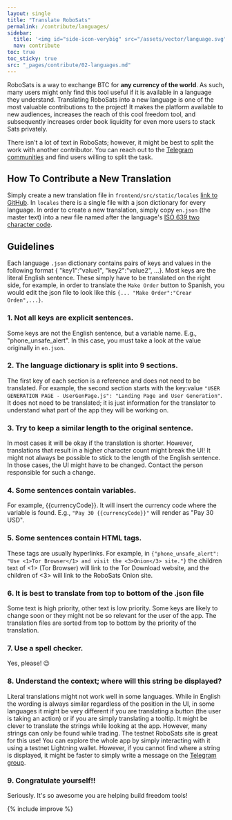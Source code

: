 ```yaml
---
layout: single
title: "Translate RoboSats"
permalink: /contribute/languages/
sidebar:
  title: '<img id="side-icon-verybig" src="/assets/vector/language.svg"/>Translation'
  nav: contribute
toc: true
toc_sticky: true
src: "_pages/contribute/02-languages.md"
---
```



RoboSats is a way to exchange BTC for **any currency of the world**. As such, many users might only find this tool useful if it is available in a language they understand. Translating RoboSats into a new language is one of the most valuable contributions to the project! It makes the platform available to new audiences, increases the reach of this cool freedom tool, and subsequently increases order book liquidity for even more users to stack Sats privately.

There isn't a lot of text in RoboSats; however, it might be best to split the work with another contributor. You can reach out to the [Telegram communities](https://learn.robosats.com/contribute/code/#communication-channels) and find users willing to split the task.

## How To Contribute a New Translation

Simply create a new translation file in `frontend/src/static/locales` [link to GitHub](https://github.com/RoboSats/robosats/tree/main/frontend/static/locales). In `locales` there is a single file with a json dictionary for every language. In order to create a new translation, simply copy `en.json` (the master text) into a new file named after the language's [ISO 639 two character code](https://www.loc.gov/standards/iso639-2/php/English_list.php).

## Guidelines

Each language `.json` dictionary contains pairs of keys and values in the following format { "key1":"value1", "key2":"value2", ...}. Most keys are the literal English sentence. These simply have to be translated on the right side, for example, in order to translate the `Make Order` button to Spanish, you would edit the json file to look like this `{... "Make Order":"Crear Orden",...}`.

### 1. **Not all keys are explicit sentences.**
Some keys are not the English sentence, but a variable name. E.g., "phone_unsafe_alert". In this case, you must take a look at the value originally in `en.json`.

### 2. **The language dictionary is split into 9 sections.**
The first key of each section is a reference and does not need to be translated. For example, the second section starts with the key:value `"USER GENERATION PAGE - UserGenPage.js": "Landing Page and User Generation"`. It does not need to be translated; it is just information for the translator to understand what part of the app they will be working on.

### 3. **Try to keep a similar length to the original sentence.**
In most cases it will be okay if the translation is shorter. However, translations that result in a higher character count might break the UI! It might not always be possible to stick to the length of the English sentence. In those cases, the UI might have to be changed. Contact the person responsible for such a change.

### 4. **Some sentences contain variables.**
For example, {{currencyCode}}. It will insert the currency code where the variable is found. E.g., `"Pay 30 {{currencyCode}}"` will render as "Pay 30 USD".

### 5. **Some sentences contain HTML tags.**
These tags are usually hyperlinks. For example, in `{"phone_unsafe_alert": "Use <1>Tor Browser</1> and visit the <3>Onion</3> site."}` the children text of <1> (Tor Browser) will link to the Tor Download website, and the children of <3> will link to the RoboSats Onion site.

### 6. **It is best to translate from top to bottom of the .json file**
Some text is high priority, other text is low priority. Some keys are likely to change soon or they might not be so relevant for the user of the app. The translation files are sorted from top to bottom by the priority of the translation.

### 7. **Use a spell checker.**
Yes, please! 😉

### 8. **Understand the context; where will this string be displayed?**
Literal translations might not work well in some languages. While in English the wording is always similar regardless of the position in the UI, in some languages it might be very different if you are translating a button (the user is taking an action) or if you are simply translating a tooltip. It might be clever to translate the strings while looking at the app. However, many strings can only be found while trading. The testnet RoboSats site is great for this use! You can explore the whole app by simply interacting with it using a testnet Lightning wallet. However, if you cannot find where a string is displayed, it might be faster to simply write a message on the [Telegram group](https://t.me/robosats).

### 9. **Congratulate yourself!!**
Seriously. It's so awesome you are helping build freedom tools!

{% include improve %}
